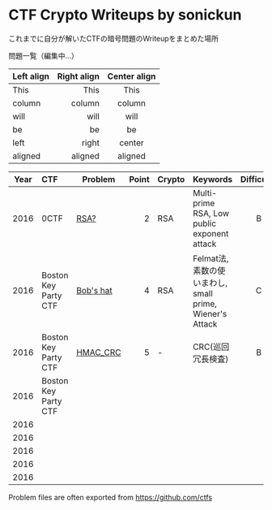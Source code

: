 # CTF Crypto Writeups  by sonickun
これまでに自分が解いたCTFの暗号問題のWriteupをまとめた場所

問題一覧（編集中...）

| Left align | Right align | Center align |
|:-----------|------------:|:------------:|
| This       |        This |     This     |
| column     |      column |    column    |
| will       |        will |     will     |
| be         |          be |      be      |
| left       |       right |    center    |
| aligned    |     aligned |   aligned    |


|Year| CTF                  | Problem                                       |Point  | Crypto | Keywords          | Difficulty|  
| -- |:------------------   | -------------------------------------------- | ---: | ------ | :---------------- | :-------: |
|2016| 0CTF                 | [RSA?](2016/0ctf/rsa/)                       | 2    | RSA    | Multi-prime RSA, Low public exponent attack| B |--
|2016| Boston Key Party CTF | [Bob's hat](2016/boston-key-party/bobs-hat/) | 4    | RSA | Felmat法, 素数の使いまわし, small prime, Wiener's Attack| C |
|2016| Boston Key Party CTF | [HMAC_CRC](2016/boston-key-party/hmac_crc/)  | 5    | - | CRC(巡回冗長検査) | B |
|2016| Boston Key Party CTF ||||||
|2016|||||||
|2016|||||||
|2016|||||||
|2016|||||||
|2016|||||||

Problem files are often exported from <https://github.com/ctfs>

